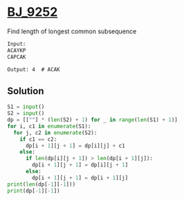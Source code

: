 # [BJ_9252](https://acmicpc.net/problem/9252)

Find length of longest common subsequence

```txt
Input:
ACAYKP
CAPCAK

Output: 4  # ACAK
```

## Solution

```py
S1 = input()
S2 = input()
dp = [[""] * (len(S2) + 1) for _ in range(len(S1) + 1)]
for i, c1 in enumerate(S1):
  for j, c2 in enumerate(S2):
    if c1 == c2:
      dp[i + 1][j + 1] = dp[i][j] + c1
    else:
      if len(dp[i][j + 1]) > len(dp[i + 1][j]):
        dp[i + 1][j + 1] = dp[i][j + 1]
      else:
        dp[i + 1][j + 1] = dp[i + 1][j]
print(len(dp[-1][-1]))
print(dp[-1][-1])
```
